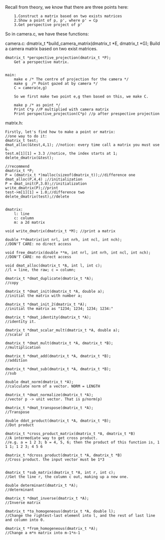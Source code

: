 Recall from theory, we know that there are three points here:

		1.Construct a matrix based on two exists matrices
		2.Show a point of p, p', where p' = Cp
		3.Get perspective project of p'

So in camera.c, we have these functions:

camera.c:
	dmatrix_t *build_camera_matrix(dmatrix_t *E, dmatrix_t *G);
		Build a camera matrix based on two exist matrices.

	dmatrix_t *perspective_projection(dmatrix_t *P);
		Get a perspective matrix.


	main:
		make e /* The centre of projection for the camera */
		make g  /* Point gazed at by camera */
		C = camera(e,g)

		So we first make two point e,g then based on this, we make C.

		make p /* as point */
		Print C*p //P multiplied with camera matrix
		Print perspective_projection(C*p) //p after prespective projection

matrix.h:

	Firstly, let's find how to make a point or matrix:
	//one way to do it:	
	dmatrix_t test;
    dmat_alloc(&test,4,1); //notice: every time call a matrix you must use &.
    test.m[1][1] = 3.3 //notice, the index starts at 1;
    delete_dmatrix(&test);

    //recommend
    dmatrix_t *P; 
    P = (dmatrix_t *)malloc(sizeof(dmatrix_t));//difference one
    dmat_alloc(P,4,4) ;//initialization
    P = dmat_init(P,3.0);//initialization
    write_dmatrix(P);//print
    test->m[1][1] = 1.0;//difference two
    delete_dmatrix(test);//delete


	dmatrix:
		l: line
		c: column
		m: a 2d matrix

	void write_dmatrix(dmatrix_t *M); //print a matrix

	double **dmatrix(int nrl, int nrh, int ncl, int nch);
	//DON'T CARE: no direct access

	void free_dmatrix(double **m, int nrl, int nrh, int ncl, int nch);
	//DON'T CARE: no direct access

	void dmat_alloc(dmatrix_t *A, int l, int c);
	//l = line, the raw; c = column;

	dmatrix_t *dmat_duplicate(dmatrix_t *A);
	//copy

	dmatrix_t *dmat_init(dmatrix_t *A, double a);
	//initial the matrix with number a;

	dmatrix_t *dmat_init_2(dmatrix_t *A);
	//initial the matrix as "1234; 1234; 1234; 1234:"

	dmatrix_t *dmat_identity(dmatrix_t *A);
	//identity it. 

	dmatrix_t *dmat_scalar_mult(dmatrix_t *A, double a);
	//scalar it

	dmatrix_t *dmat_mult(dmatrix_t *A, dmatrix_t *B);
	//multiplication

	dmatrix_t *dmat_add(dmatrix_t *A, dmatrix_t *B);
	//addition

	dmatrix_t *dmat_sub(dmatrix_t *A, dmatrix_t *B);
	//sub

	double dmat_norm(dmatrix_t *A);
	//calculate norm of a vector. NORM = LENGTH

	dmatrix_t *dmat_normalize(dmatrix_t *A);
	//vector p -> unit vector. That is p/norm(p)

	dmatrix_t *dmat_transpose(dmatrix_t *A);
	//Transpose

	double ddot_product(dmatrix_t *A, dmatrix_t *B);
	//Dot product

	dmatrix_t *cross_product_matrix(dmatrix_t *A, dmatrix_t *B)
	//A intermediate way to get cross product.
	//e.g. a = 1 2 3; b = 4, 5, 6; then the product of this function is, 1 1 1; 1 2 3; 4 5 6

	dmatrix_t *dcross_product(dmatrix_t *A, dmatrix_t *B) 
	//Cross product. the input vector must be 1*3


	dmatrix_t *sub_matrix(dmatrix_t *A, int r, int c);
	//Get the line r, the column c out, making up a new one.

	double determinant(dmatrix_t *A);
	//determinant

	dmatrix_t *dmat_inverse(dmatrix_t *A);
	//Inverse matrix

	dmatrix_t *to_homogeneous(dmatrix_t *A, double l);
	//Change the rightest-last element into l, and the rest of last line and column into 0.

	dmatrix_t *from_homogeneous(dmatrix_t *A);
	//Change a m*n matrix into m-1*n-1







